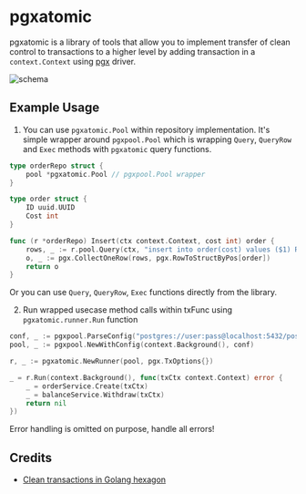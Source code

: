 # pgxatomic

pgxatomic is a library of tools that allow you to implement transfer of clean control to transactions to a higher level by adding transaction in a `context.Context` using [pgx](https://github.com/jackc/pgx) driver.

![schema](https://i.imgur.com/RpsfuBb.jpg)

## Example Usage
1. You can use `pgxatomic.Pool` within repository implementation. It's simple wrapper around `pgxpool.Pool` which
is wrapping `Query`, `QueryRow` and `Exec` methods with `pgxatomic` query functions.
```go
type orderRepo struct {
    pool *pgxatomic.Pool // pgxpool.Pool wrapper
}

type order struct {
    ID uuid.UUID
    Cost int
}

func (r *orderRepo) Insert(ctx context.Context, cost int) order {
    rows, _ := r.pool.Query(ctx, "insert into order(cost) values ($1) RETURNING id, cost", cost)
    o, _ := pgx.CollectOneRow(rows, pgx.RowToStructByPos[order])
    return o
}
```

Or you can use `Query`, `QueryRow`, `Exec` functions directly from the library.

2. Run wrapped usecase method calls within txFunc using `pgxatomic.runner.Run` function
```go
conf, _ := pgxpool.ParseConfig("postgres://user:pass@localhost:5432/postgres")
pool, _ := pgxpool.NewWithConfig(context.Background(), conf)

r, _ := pgxatomic.NewRunner(pool, pgx.TxOptions{})

_ = r.Run(context.Background(), func(txCtx context.Context) error {
    _ = orderService.Create(txCtx)
    _ = balanceService.Withdraw(txCtx)
    return nil
})
```

Error handling is omitted on purpose, handle all errors!

## Credits
- [Clean transactions in Golang hexagon](https://www.kaznacheev.me/posts/en/clean-transactions-in-hexagon)

